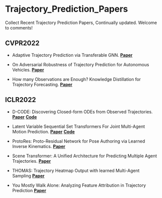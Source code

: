 # Trajectory_Prediction_Papers

Collect Recent Trajectory Prediction Papers, Continually updated.
Welcome to comments!

## CVPR2022

- Adaptive Trajectory Prediction via Transferable GNN. 
**[Paper](https://arxiv.org/abs/2203.05046)**

- On Adversarial Robustness of Trajectory Prediction for Autonomous Vehicles.
**[Paper](https://arxiv.org/abs/2201.05057)**

- How many Observations are Enough? Knowledge Distillation for Trajectory Forecasting.
**[Paper](https://arxiv.org/abs/2203.04781)**

## ICLR2022

- D-CODE: Discovering Closed-form ODEs from Observed Trajectories.
**[Paper](https://openreview.net/forum?id=wENMvIsxNN)**
**[Code](https://github.com/ZhaozhiQIAN/D-CODE-ICLR-2022)**

- Latent Variable Sequential Set Transformers For Joint Multi-Agent Motion Prediction.
**[Paper](https://openreview.net/forum?id=Dup_dDqkZC5)**
**[Code](https://gist.github.com/fgolemo/e6ff3daddcf735e8835789bbb39ece58)**

- ProtoRes: Proto-Residual Network for Pose Authoring via Learned Inverse Kinematics.
**[Paper](https://openreview.net/forum?id=s03AQxehtd_)**

- Scene Transformer: A Unified Architecture for Predicting Multiple Agent Trajectories.
**[Paper](https://openreview.net/forum?id=Wm3EA5OlHsG)**

- THOMAS: Trajectory Heatmap Output with learned Multi-Agent Sampling
**[Paper](https://openreview.net/forum?id=QDdJhACYrlX)**

- You Mostly Walk Alone: Analyzing Feature Attribution in Trajectory Prediction
**[Paper](https://openreview.net/forum?id=POxF-LEqnF)**




